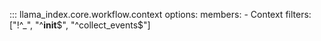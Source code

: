 ::: llama_index.core.workflow.context
    options:
      members:
        - Context
      filters: ["!^_", "^__init__$", "^collect_events$"]
